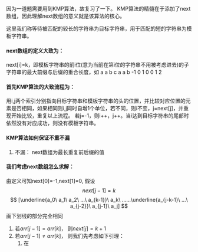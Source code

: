 因为一道题需要用到KMP算法，故复习了一下。
KMP算法的精髓在于添加了next数组，因此理解next数组的意义就是该算法的核心。

这里我们称等待被匹配的较长的字符串为目标字符串，用于匹配的短的字符串为模板字符串。
#### next数组的定义大致为：
next[i]=k，即模板字符串的前i位(意为当前在第i位的字符串不用被考虑进去)的子字符串的最大前缀与后缀的重合长度，如
 a a b c a a b
-1 0 1 0 0 1 2

#### 首先KMP算法的大致流程为：
用i,j两个索引分别指向目标字符串和模板字符串的头的位置，并比较对应位置的元素是否相同，如果相同则i,j同时自增1个单位，若不同，则i不变，j=next[j]，并重现开始比较，重复以上流程。
若j=-1，则i++，j++。当i达到目标字符串的尾部时依然没有对应成功，则没有模板字符串。

#### KMP算法如何保证不重不漏
1. 不漏：
next数组为最长重复前后缀的值
#### 我们考虑next数组怎么求解：
由定义可知next[0]=-1,next[1]=0,
假设
$$
next[j-1]=k
$$
$$
[\underline{a_0\ a_1\ a_2\ ...\ a_{k-1}}\ a_k\ ......\underline{a_{j-k-1}\ ...\ a_{j-2}}\ a_{j-1}\ a_j]
$$
画下划线的部分完全相同

1. 若$arr[j-1]=arr[k]$，
则$next[j]=k+1$
2. 若$arr[j-1]\neq arr[k]$，
则我们先考虑如下引理：
    1. 在